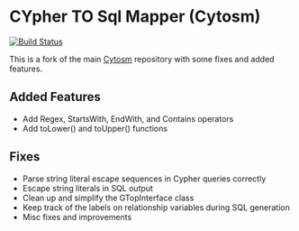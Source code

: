 # CYpher TO Sql Mapper (Cytosm)

[![Build Status](https://travis-ci.org/cytosm/cytosm.svg?branch=master)](https://travis-ci.org/cytosm/cytosm.svg?branch=master)

This is a fork of the main [Cytosm](https://github.com/cytosm/cytosm) repository with some fixes and added features.

## Added Features
- Add Regex, StartsWith, EndWith, and Contains operators
- Add toLower() and toUpper() functions

## Fixes
- Parse string literal escape sequences in Cypher queries correctly
- Escape string literals in SQL output
- Clean up and simplify the GTopInterface class
- Keep track of the labels on relationship variables during SQL generation
- Misc fixes and improvements


